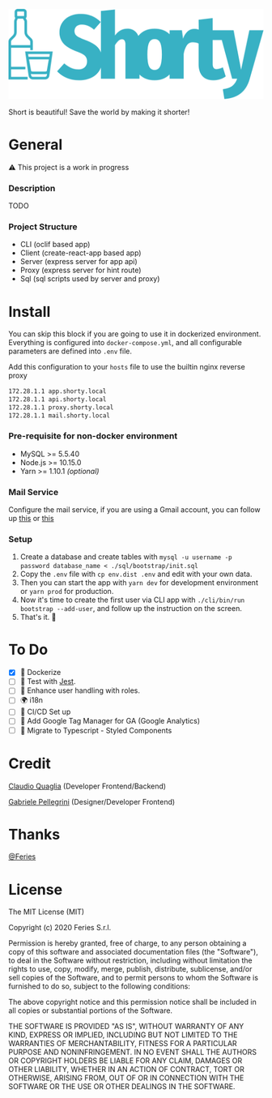 ![Shorty Logo](./client/public/img/logo.svg)

Short is beautiful! Save the world by making it shorter!

# General

⚠️ This project is a work in progress

### Description

TODO

### Project Structure

- CLI (oclif based app)
- Client (create-react-app based app)
- Server (express server for app api)
- Proxy (express server for hint route)
- Sql (sql scripts used by server and proxy)

# Install

You can skip this block if you are going to use it in dockerized environment. Everything is configured into `docker-compose.yml`, and all configurable parameters are defined into `.env` file.

Add this configuration to your `hosts` file to use the builtin nginx reverse proxy

```
172.28.1.1 app.shorty.local
172.28.1.1 api.shorty.local
172.28.1.1 proxy.shorty.local
172.28.1.1 mail.shorty.local
```

### Pre-requisite for non-docker environment

- MySQL >= 5.5.40
- Node.js >= 10.15.0
- Yarn >= 1.10.1 _(optional)_

### Mail Service

Configure the mail service, if you are using a Gmail account, you can follow up [this](https://nodemailer.com/usage/using-gmail/) or [this](https://security.google.com/settings/security/apppasswords)

### Setup

1. Create a database and create tables with `mysql -u username -p password database_name < ./sql/bootstrap/init.sql`
2. Copy the `.env` file with `cp env.dist .env` and edit with your own data.
3. Then you can start the app with `yarn dev` for development environment or `yarn prod` for production.
4. Now it's time to create the first user via CLI app with `./cli/bin/run bootstrap --add-user`, and follow up the instruction on the screen.
5. That's it. 🚀

# To Do

- [x] 🐳 Dockerize
- [ ] 🚦️ Test with [Jest](https://github.com/facebook/jest).
- [ ] 🚨 Enhance user handling with roles.
- [ ] 🌍 i18n
- [ ] 🚀 CI/CD Set up
- [ ] 🤖 Add Google Tag Manager for GA (Google Analytics)
- [ ] 🤯 Migrate to Typescript - Styled Components

# Credit

[Claudio Quaglia](https://github.com/claudioquaglia) (Developer Frontend/Backend)

[Gabriele Pellegrini](https://github.com/gabrielepellegrini) (Designer/Developer Frontend)

# Thanks

[@Feries](https://www.feries.it)

# License

The MIT License (MIT)

Copyright (c) 2020 Feries S.r.l.

Permission is hereby granted, free of charge, to any person obtaining a copy of this software and associated documentation files (the "Software"), to deal in the Software without restriction, including without limitation the rights to use, copy, modify, merge, publish, distribute, sublicense, and/or sell copies of the Software, and to permit persons to whom the Software is furnished to do so, subject to the following conditions:

The above copyright notice and this permission notice shall be included in all copies or substantial portions of the Software.

THE SOFTWARE IS PROVIDED "AS IS", WITHOUT WARRANTY OF ANY KIND, EXPRESS OR IMPLIED, INCLUDING BUT NOT LIMITED TO THE WARRANTIES OF MERCHANTABILITY, FITNESS FOR A PARTICULAR PURPOSE AND NONINFRINGEMENT. IN NO EVENT SHALL THE AUTHORS OR COPYRIGHT HOLDERS BE LIABLE FOR ANY CLAIM, DAMAGES OR OTHER LIABILITY, WHETHER IN AN ACTION OF CONTRACT, TORT OR OTHERWISE, ARISING FROM, OUT OF OR IN CONNECTION WITH THE SOFTWARE OR THE USE OR OTHER DEALINGS IN THE SOFTWARE.
